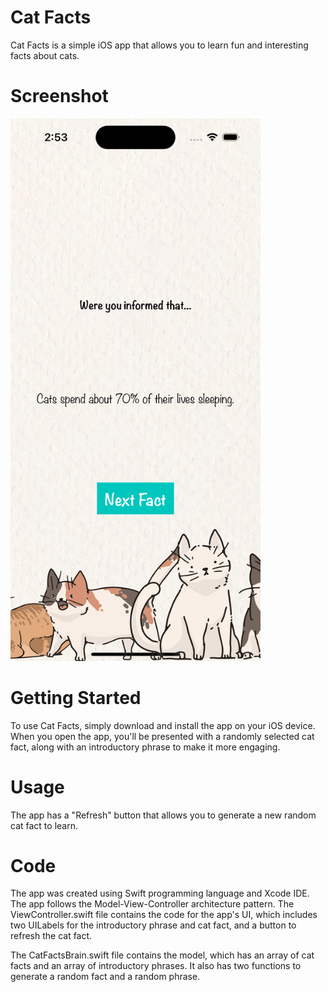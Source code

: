# Cat Facts

Cat Facts is a simple iOS app that allows you to learn fun and interesting facts about cats.

# Screenshot

<img src="Screenshots/screenshot.png" alt="Screenshot" width="400">

# Getting Started

To use Cat Facts, simply download and install the app on your iOS device. When you open the app, you'll be presented with a randomly selected cat fact, along with an introductory phrase to make it more engaging.

# Usage
The app has a "Refresh" button that allows you to generate a new random cat fact to learn.

# Code

The app was created using Swift programming language and Xcode IDE. The app follows the Model-View-Controller architecture pattern. The ViewController.swift file contains the code for the app's UI, which includes two UILabels for the introductory phrase and cat fact, and a button to refresh the cat fact.

The CatFactsBrain.swift file contains the model, which has an array of cat facts and an array of introductory phrases. It also has two functions to generate a random fact and a random phrase.

